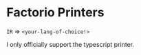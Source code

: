 # Factorio Printers

`IR` => `<your-lang-of-choice!>`

I only officially support the typescript printer.
